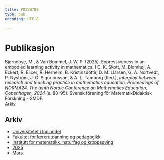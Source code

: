```yaml
---
title: PD2VW789
type: pub
encoding: UTF-8

---
```

<h1>Publikasjon</h1>
<article id="csl-bib-container-PD2VW789" class="csl-bib-container">
  <div class="csl-bib-body"> <div class="csl-entry">Bjørnebye, M., &#38; Van Bommel, J. W. P. (2025). Expressiveness in an embodied learning activity in mathematics. I C. K. Skott, M. Blomhøj, A. Eckert, R. Elicer, R. Herheim, B. Kristinsdóttir, D. M. Llarsen, G. A. Nortvedt, P. Nyström, J. Ö. Sigurjónsson, &#38; A. L. Tamborg (Red.), <i>Interplay between research and teaching practice in mathematics education. Proceedings of NORMA24, The tenth Nordic Conference on Mathematics Education, Copenhagen, 2024</i> (s. 88–95). Svensk förening för MatematikDidaktisk Forskning - SMDF.</div> </div>
  <div class="csl-bib-buttons">
    <a href="#taxonomy-article-PD2VW789" alt="archive" class="csl-bib-button">Arkiv</a>
  </div>
  <div id="csl-bib-meta-container-PD2VW789"></div>
</article>
<div id="csl-bib-meta-PD2VW789" class="csl-bib-meta">
  <article id="taxonomy-article-PD2VW789" class="taxonomy-article">
    <h1>Arkiv</h1>
    <ul>
      <li><a href="{{< params subfolder >}}nn/archive/?key=3DCRN523">Universitetet i Innlandet</a></li>
      <li><a href="{{< params subfolder >}}nn/archive/?key=WYNZA47F">Fakultet for lærerutdanning og pedagogikk</a></li>
      <li><a href="{{< params subfolder >}}nn/archive/?key=LLA4BC9U">Institutt for matematikk, naturfag og kroppsøving</a></li>
      <li><a href="{{< params subfolder >}}nn/archive/?key=B5MNGADD">2025</a></li>
      <li><a href="{{< params subfolder >}}nn/archive/?key=Z6NXUN8I">Mars</a></li>
    </ul>
  </article>
</div>
